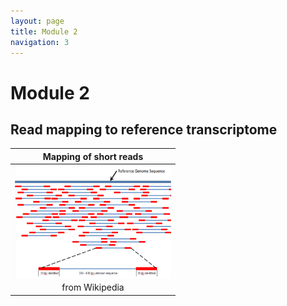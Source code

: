 ```yaml
---
layout: page
title: Module 2
navigation: 3
---
```


# Module 2

## Read mapping to reference transcriptome

|Mapping of short reads|
| :---:  |
|<img src="images/800px-Mapping_Reads.png" width="250" align="middle" />|
|from Wikipedia|
